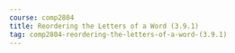 ```yaml
---
course: comp2804
title: Reordering the Letters of a Word (3.9.1)
tag: comp2804-reordering-the-letters-of-a-word-(3.9.1)
---
```

